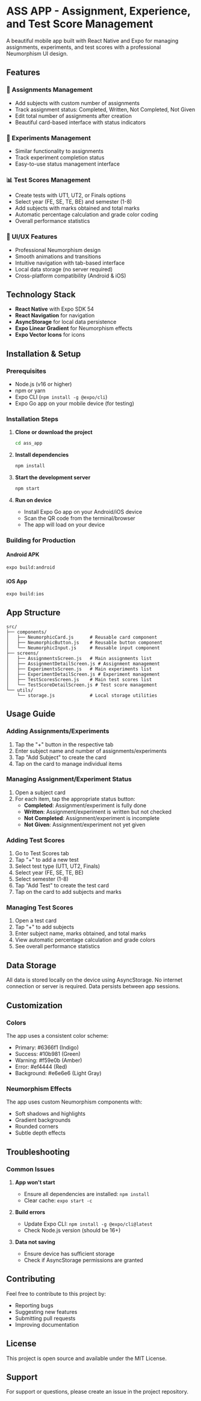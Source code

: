 # ASS APP - Assignment, Experience, and Test Score Management

A beautiful mobile app built with React Native and Expo for managing assignments, experiments, and test scores with a professional Neumorphism UI design.

## Features

### 📝 Assignments Management
- Add subjects with custom number of assignments
- Track assignment status: Completed, Written, Not Completed, Not Given
- Edit total number of assignments after creation
- Beautiful card-based interface with status indicators

### 🧪 Experiments Management
- Similar functionality to assignments
- Track experiment completion status
- Easy-to-use status management interface

### 📊 Test Scores Management
- Create tests with UT1, UT2, or Finals options
- Select year (FE, SE, TE, BE) and semester (1-8)
- Add subjects with marks obtained and total marks
- Automatic percentage calculation and grade color coding
- Overall performance statistics

### 🎨 UI/UX Features
- Professional Neumorphism design
- Smooth animations and transitions
- Intuitive navigation with tab-based interface
- Local data storage (no server required)
- Cross-platform compatibility (Android & iOS)

## Technology Stack

- **React Native** with Expo SDK 54
- **React Navigation** for navigation
- **AsyncStorage** for local data persistence
- **Expo Linear Gradient** for Neumorphism effects
- **Expo Vector Icons** for icons

## Installation & Setup

### Prerequisites
- Node.js (v16 or higher)
- npm or yarn
- Expo CLI (`npm install -g @expo/cli`)
- Expo Go app on your mobile device (for testing)

### Installation Steps

1. **Clone or download the project**
   ```bash
   cd ass_app
   ```

2. **Install dependencies**
   ```bash
   npm install
   ```

3. **Start the development server**
   ```bash
   npm start
   ```

4. **Run on device**
   - Install Expo Go app on your Android/iOS device
   - Scan the QR code from the terminal/browser
   - The app will load on your device

### Building for Production

#### Android APK
```bash
expo build:android
```

#### iOS App
```bash
expo build:ios
```

## App Structure

```
src/
├── components/
│   ├── NeumorphicCard.js      # Reusable card component
│   ├── NeumorphicButton.js    # Reusable button component
│   └── NeumorphicInput.js     # Reusable input component
├── screens/
│   ├── AssignmentsScreen.js   # Main assignments list
│   ├── AssignmentDetailScreen.js # Assignment management
│   ├── ExperimentsScreen.js   # Main experiments list
│   ├── ExperimentDetailScreen.js # Experiment management
│   ├── TestScoresScreen.js    # Main test scores list
│   └── TestScoreDetailScreen.js # Test score management
└── utils/
    └── storage.js             # Local storage utilities
```

## Usage Guide

### Adding Assignments/Experiments
1. Tap the "+" button in the respective tab
2. Enter subject name and number of assignments/experiments
3. Tap "Add Subject" to create the card
4. Tap on the card to manage individual items

### Managing Assignment/Experiment Status
1. Open a subject card
2. For each item, tap the appropriate status button:
   - **Completed**: Assignment/experiment is fully done
   - **Written**: Assignment/experiment is written but not checked
   - **Not Completed**: Assignment/experiment is incomplete
   - **Not Given**: Assignment/experiment not yet given

### Adding Test Scores
1. Go to Test Scores tab
2. Tap "+" to add a new test
3. Select test type (UT1, UT2, Finals)
4. Select year (FE, SE, TE, BE)
5. Select semester (1-8)
6. Tap "Add Test" to create the test card
7. Tap on the card to add subjects and marks

### Managing Test Scores
1. Open a test card
2. Tap "+" to add subjects
3. Enter subject name, marks obtained, and total marks
4. View automatic percentage calculation and grade colors
5. See overall performance statistics

## Data Storage

All data is stored locally on the device using AsyncStorage. No internet connection or server is required. Data persists between app sessions.

## Customization

### Colors
The app uses a consistent color scheme:
- Primary: #6366f1 (Indigo)
- Success: #10b981 (Green)
- Warning: #f59e0b (Amber)
- Error: #ef4444 (Red)
- Background: #e6e6e6 (Light Gray)

### Neumorphism Effects
The app uses custom Neumorphism components with:
- Soft shadows and highlights
- Gradient backgrounds
- Rounded corners
- Subtle depth effects

## Troubleshooting

### Common Issues

1. **App won't start**
   - Ensure all dependencies are installed: `npm install`
   - Clear cache: `expo start -c`

2. **Build errors**
   - Update Expo CLI: `npm install -g @expo/cli@latest`
   - Check Node.js version (should be 16+)

3. **Data not saving**
   - Ensure device has sufficient storage
   - Check if AsyncStorage permissions are granted

## Contributing

Feel free to contribute to this project by:
- Reporting bugs
- Suggesting new features
- Submitting pull requests
- Improving documentation

## License

This project is open source and available under the MIT License.

## Support

For support or questions, please create an issue in the project repository.
